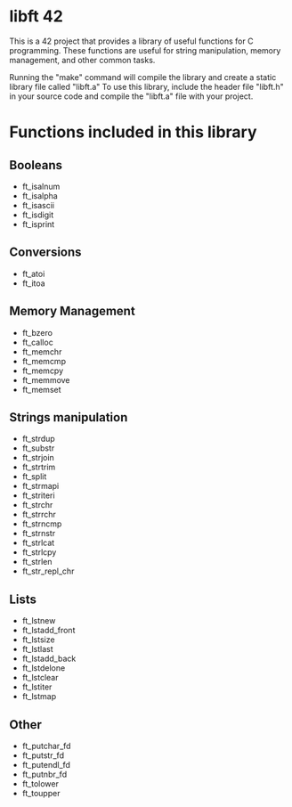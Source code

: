 #	libft 42

This is a 42 project that provides a library of useful functions for C programming.
These functions are useful for string manipulation, memory management, and other common tasks.

Running the "make" command will compile the library and create a static library file called "libft.a"
To use this library, include the header file "libft.h" in your source code and compile the "libft.a" file with your project.

#	Functions included in this library

##	Booleans
-	ft_isalnum
-	ft_isalpha
-	ft_isascii
-	ft_isdigit
-	ft_isprint

##	Conversions
-	ft_atoi
-	ft_itoa

##	Memory Management
-	ft_bzero
-	ft_calloc
-	ft_memchr
-	ft_memcmp
-	ft_memcpy
-	ft_memmove
-	ft_memset

##	Strings manipulation
-	ft_strdup
-	ft_substr
-	ft_strjoin
-	ft_strtrim
-	ft_split
-	ft_strmapi
-	ft_striteri
-	ft_strchr
-	ft_strrchr
-	ft_strncmp
-	ft_strnstr
-	ft_strlcat
-	ft_strlcpy
-	ft_strlen
-	ft_str_repl_chr

##	Lists
-	ft_lstnew
-	ft_lstadd_front
-	ft_lstsize
-	ft_lstlast
-	ft_lstadd_back
-	ft_lstdelone
-	ft_lstclear
-	ft_lstiter
-	ft_lstmap

##	Other
-	ft_putchar_fd
-	ft_putstr_fd
-	ft_putendl_fd
-	ft_putnbr_fd
-	ft_tolower
-	ft_toupper
